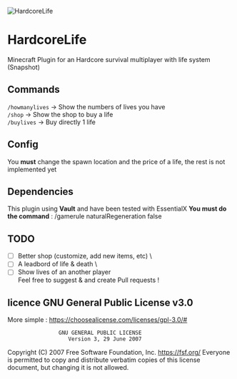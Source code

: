 ![HardcoreLife](https://www.spigotmc.org/data/resource_icons/91/91375.jpg?1618568731)

# HardcoreLife
Minecraft Plugin for an Hardcore survival multiplayer with life system
(Snapshot)


## Commands

```/howmanylives``` -> Show the numbers of lives you have \
```/shop``` -> Show the shop to buy a life \
```/buylives``` -> Buy directly 1 life

## Config
You **must** change the spawn location and the price of a life, the rest is not implemented yet

## Dependencies
This plugin using **Vault** and have been tested with EssentialX
**You must do the command** : /gamerule naturalRegeneration false

## TODO
- [ ] Better shop (customize, add new items, etc) \
- [ ] A leadbord of life & death \
- [ ] Show lives of an another player \
Feel free to suggest & and create Pull requests !

## licence GNU General Public License v3.0
More simple : https://choosealicense.com/licenses/gpl-3.0/#

                    GNU GENERAL PUBLIC LICENSE
                       Version 3, 29 June 2007

 Copyright (C) 2007 Free Software Foundation, Inc. <https://fsf.org/>
 Everyone is permitted to copy and distribute verbatim copies
 of this license document, but changing it is not allowed.
